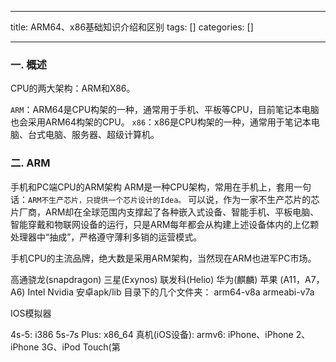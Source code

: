 
--- 
title:  ARM64、x86基础知识介绍和区别 
tags: []
categories: [] 

---
### 一. 概述

CPU的两大架构：ARM和X86。

>  
 `ARM`：ARM64是CPU构架的一种，通常用于手机、平板等CPU，目前笔记本电脑也会采用ARM64构架的CPU。 `x86`：x86是CPU构架的一种，通常用于笔记本电脑、台式电脑、服务器、超级计算机。 


### 二. ARM

手机和PC端CPU的ARM架构 ARM是一种CPU架构，常用在手机上，套用一句话：`ARM不生产芯片，只提供一个芯片设计的Idea。` 可以说，作为一家不生产芯片的芯片厂商，ARM却在全球范围内支撑起了各种嵌入式设备、智能手机、平板电脑、智能穿戴和物联网设备的运行，只是ARM每年都会从构建上述设备体内的上亿颗处理器中“抽成”，严格遵守薄利多销的运营模式。

手机CPU的主流品牌，绝大数是采用ARM架构，当然现在ARM也进军PC市场。

>  
 高通骁龙(snapdragon) 三星(Exynos) 联发科(Helio) 华为(麒麟) 苹果 (A11，A7，A6) Intel Nvidia 安卓apk/lib 目录下的几个文件夹： arm64-v8a armeabi-v7a 


IOS模拟器

>  
 4s-5: i386 5s-7s Plus: x86_64 真机(iOS设备): armv6: iPhone、iPhone 2、iPhone 3G、iPod Touch(第

